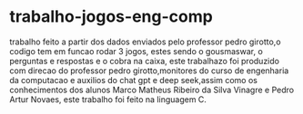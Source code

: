 # trabalho-jogos-eng-comp


trabalho feito a partir dos dados enviados pelo professor pedro girotto,o codigo tem em funcao rodar 3 jogos, estes sendo o gousmaswar, o perguntas e respostas e o cobra na caixa, este trabalhazo foi produzido com direcao do professor pedro girotto,monitores do curso de engenharia da computacao e auxilios do chat gpt e deep seek,assim como os conhecimentos dos alunos Marco Matheus Ribeiro da Silva Vinagre e Pedro Artur Novaes, este trabalho foi feito na linguagem C.
